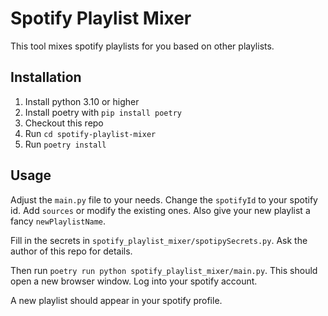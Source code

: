 # Spotify Playlist Mixer
This tool mixes spotify playlists for you based on other playlists.

## Installation
1. Install python 3.10 or higher
2. Install poetry with `pip install poetry`
3. Checkout this repo
4. Run `cd spotify-playlist-mixer`
5. Run `poetry install`

## Usage
Adjust the `main.py` file to your needs. Change the `spotifyId` to your spotify id. Add `sources` or modify the existing ones. Also give your new playlist a fancy `newPlaylistName`.

Fill in the secrets in `spotify_playlist_mixer/spotipySecrets.py`. Ask the author of this repo for details.

Then run `poetry run python spotify_playlist_mixer/main.py`. This should open a new browser window. Log into your spotify account.

A new playlist should appear in your spotify profile.